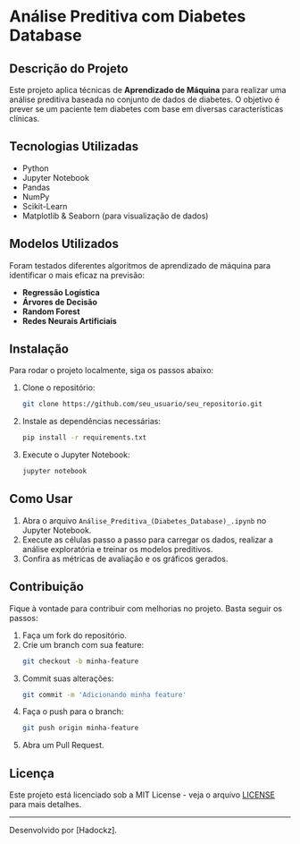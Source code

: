 # Análise Preditiva com Diabetes Database

## Descrição do Projeto
Este projeto aplica técnicas de **Aprendizado de Máquina** para realizar uma análise preditiva baseada no conjunto de dados de diabetes. O objetivo é prever se um paciente tem diabetes com base em diversas características clínicas.

## Tecnologias Utilizadas
- Python
- Jupyter Notebook
- Pandas
- NumPy
- Scikit-Learn
- Matplotlib & Seaborn (para visualização de dados)

## Modelos Utilizados
Foram testados diferentes algoritmos de aprendizado de máquina para identificar o mais eficaz na previsão:
- **Regressão Logística**
- **Árvores de Decisão**
- **Random Forest**
- **Redes Neurais Artificiais**

## Instalação
Para rodar o projeto localmente, siga os passos abaixo:

1. Clone o repositório:
   ```sh
   git clone https://github.com/seu_usuario/seu_repositorio.git
   ```

2. Instale as dependências necessárias:
   ```sh
   pip install -r requirements.txt
   ```

3. Execute o Jupyter Notebook:
   ```sh
   jupyter notebook
   ```

## Como Usar
1. Abra o arquivo `Análise_Preditiva_(Diabetes_Database)_.ipynb` no Jupyter Notebook.
2. Execute as células passo a passo para carregar os dados, realizar a análise exploratória e treinar os modelos preditivos.
3. Confira as métricas de avaliação e os gráficos gerados.

## Contribuição
Fique à vontade para contribuir com melhorias no projeto. Basta seguir os passos:
1. Faça um fork do repositório.
2. Crie um branch com sua feature:
   ```sh
   git checkout -b minha-feature
   ```
3. Commit suas alterações:
   ```sh
   git commit -m 'Adicionando minha feature'
   ```
4. Faça o push para o branch:
   ```sh
   git push origin minha-feature
   ```
5. Abra um Pull Request.

## Licença
Este projeto está licenciado sob a MIT License - veja o arquivo [LICENSE](LICENSE) para mais detalhes.

---
Desenvolvido por [Hadockz].

